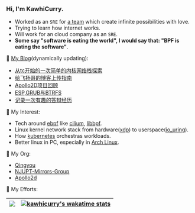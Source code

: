 <!--
**kawhicurry/kawhicurry** is a ✨ _special_ ✨ repository because its `README.md` (this file) appears on your GitHub profile.

Here are some ideas to get you started:

- 🔭 I’m currently working on ...
- 🌱 I’m currently learning ...
- 👯 I’m looking to collaborate on ...
- 🤔 I’m looking for help with ...
- 💬 Ask me about ...
- 📫 How to reach me: ...
- 😄 Pronouns: ...
- ⚡ Fun fact: ...

-->

### Hi, I'm KawhiCurry.

- Worked as an `SRE` for [a team](https://qingyou.njupt.edu.cn) which create infinite possibilities with love.
- Trying to learn how internet works.
- Will work for an cloud company as an `SRE`.
- **Some say "software is eating the world", I would say that: "BPF is eating the software"**.

<!-- Maybe you'll be interested in my [resume](https://kawhicurry.github.io/resume). -->

💬 [My Blog](https://kawhicurry.github.io)(dynamically updating):

<!-- BLOG-POST-LIST:START -->
- [从tc开始的一次简单的内核网络栈探索](https://kawhicurry.github.io/Operation/47a3710b/)
- [给飞扬哥的博客上传指南](https://kawhicurry.github.io/Tools/35816fcf/)
- [Apollo2D项目回顾](https://kawhicurry.github.io/Auto/43a7b386/)
- [ESP,GRUB与BTRFS](https://kawhicurry.github.io/Operation/8f58554d/)
- [记录一次有趣的答辩经历](https://kawhicurry.github.io/Daily/c687b02a/)
<!-- BLOG-POST-LIST:END -->

🔭 My Interest:
- Tech around [ebpf](https://ebpf.io/) like [cilium](https://cilium.io/), [libbpf](https://github.com/libbpf/libbpf).
- Linux kernel network stack from hardware([xdp](https://github.com/xdp-project)) to userspace([io_uring](https://en.wikipedia.org/wiki/Io_uring)).
- How [kubernetes](https://kubernetes.io/) orchestras workloads.
- Better linux in PC, especially in [Arch Linux](https://archlinux.org/).

👯 My Org:
- [Qingyou](https://qingyou.njupt.edu.cn/)
- [NJUPT-Mirrors-Group](https://github.com/NJUPT-Mirrors-Group)
- [Apollo2d](https://github.com/Apollo2d)


🌱 My Efforts:

| [![](https://github-readme-stats.vercel.app/api?username=kawhicurry&theme=algolia&hide_border=true)](https://github-readme-stats.vercel.app/api?username=kawhicurry&theme=algolia&hide_border=true) | [![kawhicurry's wakatime stats](https://github-readme-stats.vercel.app/api/wakatime?username=kawhicurry&theme=algolia&hide=Other&langs_count=5&hide_border=true)](https://github-readme-stats.vercel.app/api/wakatime?username=kawhicurry&theme=algolia&hide=Other&langs_count=5&hide_border=true)|
| ------------- | ------------- |
